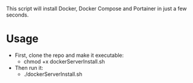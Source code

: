 This script will install Docker, Docker Compose and Portainer in just a few seconds.

# Usage
<ul>
<li>First, clone the repo and make it executable:
<ul>
<li>chmod +x dockerServerInstall.sh</li>
</ul>
</li>
<li>Then run it:
<ul>
<li>./dockerServerInstall.sh</li>
</ul>
</ul>
</li>
